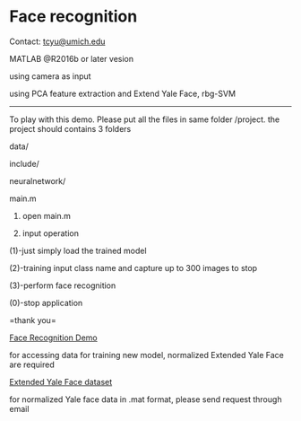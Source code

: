 # Face recognition

Contact: tcyu@umich.edu

MATLAB @R2016b or later vesion

using camera as input 

using PCA feature extraction and Extend Yale Face, rbg-SVM

--------------------------------------------------------------------------
To play with this demo. Please put all the files in same folder /project.
the project should contains 3 folders

data/

include/

neuralnetwork/

main.m

1. open main.m

2. input operation 

(1)-just simply load the trained model

(2)-training input class name and capture up to 300 images to stop

(3)-perform face recognition

(0)-stop application 

=thank you=

[Face Recognition Demo](https://www.youtube.com/watch?v=lsm5prMbxTs&t=12s)

for accessing data for training new model, normalized Extended Yale Face are required

[Extended Yale Face dataset](vision.ucsd.edu/~leekc/ExtYaleDatabase/ExtYaleB.html)

for normalized Yale face data in .mat format, please send request through email
 
